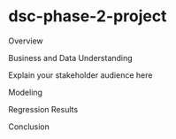 # dsc-phase-2-project
Overview  

Business and Data Understanding  

Explain your stakeholder audience here  

Modeling  

Regression Results  

Conclusion  

